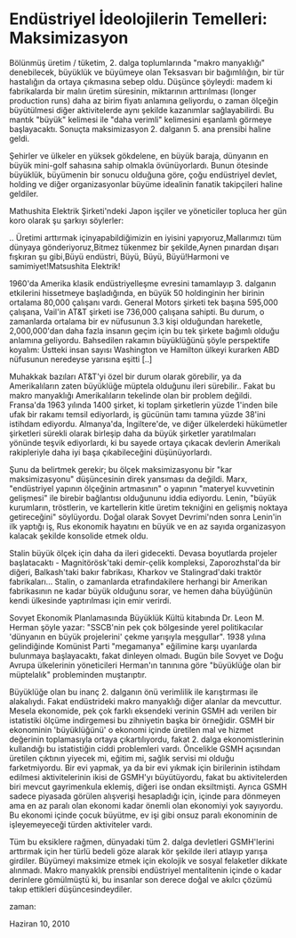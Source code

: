 # Endüstriyel İdeolojilerin Temelleri: Maksimizasyon
Bölünmüş üretim / tüketim, 2. dalga toplumlarında "makro manyaklığı" denebilecek, büyüklük ve büyümeye olan Teksasvarı bir bağımlılığın, bir tür hastalığın da ortaya çıkmasına sebep oldu. Düşünce şöyleydi: madem ki fabrikalarda bir malın üretim süresinin, miktarının arttırılması (longer production runs) daha az birim fiyatı anlamına geliyordu, o zaman ölçeğin büyütülmesi diğer aktivitelerde aynı şekilde kazanımlar sağlayabilirdi. Bu mantık "büyük" kelimesi ile "daha verimli" kelimesini eşanlamlı görmeye başlayacaktı. Sonuçta maksimizasyon 2. dalganın 5. ana prensibi haline geldi.

Şehirler ve ülkeler en yüksek gökdelene, en büyük baraja, dünyanın en büyük mini-golf sahasına sahip olmakla övünüyorlardı. Bunun ötesinde büyüklük, büyümenin bir sonucu olduğuna göre, çoğu endüstriyel devlet, holding ve diğer organizasyonlar büyüme idealinin fanatik takipçileri haline geldiler.

Mathushita Elektrik Şirketi'ndeki Japon işçiler ve yöneticiler topluca her gün koro olarak şu şarkıyı söylerler:

.. Üretimi arttırmak içinyapabildiğimizin en iyisini yapıyoruz,Mallarımızı tüm dünyaya gönderiyoruz,Bitmez tükenmez bir şekilde,Aynen pınardan dışarı fışkıran şu gibi,Büyü endüstri, Büyü, Büyü, Büyü!Harmoni ve samimiyet!Matsushita Elektrik!

1960'da Amerika klasik endüstriyelleşme evresini tamamlayıp 3. dalganın etkilerini hissetmeye başladığında, en büyük 50 holdinginin her birinin ortalama 80,000 çalışanı vardı. General Motors şirketi tek başına 595,000 çalışana, Vail'in AT&T şirketi ise 736,000 çalışana sahipti. Bu durum, o zamanlarda ortalama bir ev nüfusunun 3.3 kişi olduğundan hareketle, 2,000,000'dan daha fazla insanın geçim için bu tek şirkete bağımlı olduğu anlamına geliyordu. Bahsedilen rakamın büyüklüğünü şöyle perspektife koyalım: Üstteki insan sayısı Washington ve Hamilton ülkeyi kurarken ABD nüfusunun neredeyse yarısına eşitti [..]

Muhakkak bazıları AT&T'yi özel bir durum olarak görebilir, ya da Amerikalıların zaten büyüklüğe müptela olduğunu ileri sürebilir.. Fakat bu makro manyaklığı Amerikalıların tekelinde olan bir problem değildi. Fransa'da 1963 yılında 1400 şirket, ki toplam şirketlerin yüzde 1'inden bile ufak bir rakamı temsil ediyorlardı, iş gücünün tamı tamına yüzde 38'ini istihdam ediyordu. Almanya'da, İngiltere'de, ve diğer ülkelerdeki hükümetler şirketleri sürekli olarak birleşip daha da büyük şirketler yaratılmaları yönünde teşvik ediyorlardı, ki bu sayede ortaya çıkacak devlerin Amerikalı rakipleriyle daha iyi başa çıkabileceğini düşünüyorlardı.

Şunu da belirtmek gerekir; bu ölçek maksimizasyonu bir "kar maksimizasyonu" düşüncesinin direk yansıması da değildi. Marx, "endüstriyel yapının ölçeğinin artmasının" o yapının "materyel kuvvetinin gelişmesi" ile birebir bağlantısı olduğununu iddia ediyordu. Lenin, "büyük kurumların, tröstlerin, ve kartellerin kitle üretim tekniğini en gelişmiş noktaya getireceğini" söylüyordu. Doğal olarak Sovyet Devrimi'nden sonra Lenin'in ilk yaptığı iş, Rus ekonomik hayatını en büyük ve en az sayıda organizasyon kalacak şekilde konsolide etmek oldu.

Stalin büyük ölçek için daha da ileri gidecekti. Devasa boyutlarda projeler başlatacaktı - Magnitörösk'taki demir-çelik kompleksi, Zaporozhstal'da bir diğeri, Balkash'taki bakır fabrikası, Kharkov ve Stalingrad'daki traktör fabrikaları... Stalin, o zamanlarda etrafındakilere herhangi bir Amerikan fabrikasının ne kadar büyük olduğunu sorar, ve hemen daha büyüğünün kendi ülkesinde yaptırılması için emir verirdi.

Sovyet Ekonomik Planlamasında Büyüklük Kültü kitabında Dr. Leon M. Herman şöyle yazar: "SSCB'nin pek çok bölgesinde yerel politikacılar 'dünyanın en büyük projelerini' çekme yarışıyla meşgullar". 1938 yılına gelindiğinde Komünist Parti "megamanya" eğilimine karşı uyarılarda bulunmaya başlayacaktı, fakat dinleyen olmadı. Bugün bile Sovyet ve Doğu Avrupa ülkelerinin yöneticileri Herman'ın tanınına göre "büyüklüğe olan bir müptelalık" probleminden muştarıptır.

Büyüklüğe olan bu inanç 2. dalganın önü verimlilik ile karıştırması ile alakalıydı. Fakat endüstrideki makro manyaklığı diğer alanlar da mevcuttur. Mesela ekonomide, pek çok farklı eksendeki verinin GSMH adı verilen bir istatistiki ölçüme indirgemesi bu zihniyetin başka bir örneğidir. GSMH bir ekonominin 'büyüklüğünü' o ekonomi içinde üretilen mal ve hizmet değerinin toplamasıyla ortaya çıkartılıyordu, fakat 2. dalga ekonomistlerinin kullandığı bu istatistiğin ciddi problemleri vardı. Öncelikle GSMH açısından üretilen çıktının yiyecek mi, eğitim mi, sağlık servisi mi olduğu farketmiyordu. Bir evi yapmak, ya da bir evi yıkmak için birilerinin istihdam edilmesi aktivitelerinin ikisi de GSMH'yı büyütüyordu, fakat bu aktivitelerden biri mevcut gayrimenkula eklemiş, diğeri ise ondan eksiltmişti. Ayrıca GSMH sadece piyasada görülen alışverişi hesapladığı için, içinde para dönmeyen ama en az paralı olan ekonomi kadar önemli olan ekonomiyi yok sayıyordu. Bu ekonomi içinde çocuk büyütme, ev işi gibi onsuz paralı ekonominin de işleyemeyeceği türden aktiviteler vardı.

Tüm bu eksiklere rağmen, dünyadaki tüm 2. dalga devletleri GSMH'lerini arttırmak için her türlü bedeli göze alarak kör şekilde ileri atlayıp yarışa girdiler. Büyümeyi maksimize etmek için ekolojik ve sosyal felaketler dikkate alınmadı. Makro manyaklık prensibi endüstriyel mentalitenin içinde o kadar derinlere gömülmüştü ki, bu insanlar son derece doğal ve akılcı çözümü takıp ettikleri düşüncesindeydiler.







zaman:

Haziran 10, 2010










